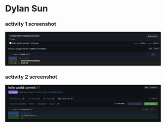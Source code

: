 # Dylan Sun


### activity 1 screenshot
![Commit Screenshot](commitscreenshot.png)

### activity 2 screenshot 
![Merge from develop to main of hello world](mergescreenshot.png)